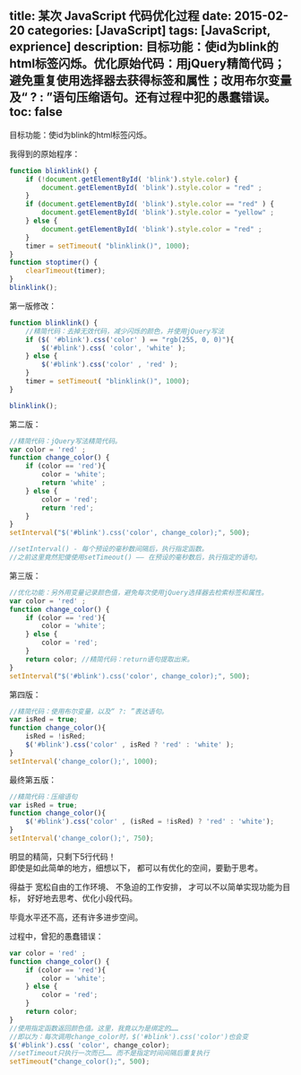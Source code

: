 title: 某次 JavaScript 代码优化过程
date: 2015-02-20
categories: [JavaScript]
tags: [JavaScript, exprience]
description: 目标功能：使id为blink的html标签闪烁。优化原始代码：用jQuery精简代码；避免重复使用选择器去获得标签和属性；改用布尔变量及“ ? &#58; ”语句压缩语句。还有过程中犯的愚蠢错误。
toc: false
---
目标功能：使id为blink的html标签闪烁。


我得到的原始程序：
```javascript
function blinklink() {
    if (!document.getElementById( 'blink').style.color) {
        document.getElementById( 'blink').style.color = "red" ;
    }
    if (document.getElementById( 'blink').style.color == "red" ) {
        document.getElementById( 'blink').style.color = "yellow" ;
    } else {
        document.getElementById( 'blink').style.color = "red" ;
    }
    timer = setTimeout( "blinklink()", 1000);
}
function stoptimer() {
    clearTimeout(timer);
}
blinklink();
```


第一版修改：
```javascript
function blinklink() {
    //精简代码：去掉无效代码，减少闪烁的颜色，并使用jQuery写法
    if ($( '#blink').css('color' ) == "rgb(255, 0, 0)"){
        $('#blink').css( 'color', 'white' );
    } else {
        $('#blink').css('color' , 'red' );
    }
    timer = setTimeout( "blinklink()", 1000);
}

blinklink();
```


第二版：
```javascript
//精简代码：jQuery写法精简代码。
var color = 'red' ;
function change_color() {
    if (color == 'red'){
        color = 'white';
        return 'white' ;
    } else {
        color = 'red';
        return 'red';
    }
}
setInterval("$('#blink').css('color', change_color);", 500);

//setInterval() - 每个预设的毫秒数间隔后，执行指定函数。
//之前这里竟然犯傻使用setTimeout() —— 在预设的毫秒数后，执行指定的语句。
```


第三版：
```javascript
//优化功能：另外用变量记录颜色值，避免每次使用jQuery选择器去检索标签和属性。
var color = 'red' ;
function change_color() {
    if (color == 'red'){
        color = 'white';
    } else {
        color = 'red';
    }
    return color; //精简代码：return语句提取出来。
}
setInterval("$('#blink').css('color', change_color);", 500);
```


第四版：
```javascript
//精简代码：使用布尔变量，以及“ ?: ”表达语句。
var isRed = true;
function change_color(){
    isRed = !isRed;
    $('#blink').css('color' , isRed ? 'red' : 'white' );
}
setInterval('change_color();', 1000);
```


最终第五版：
```javascript
//精简代码：压缩语句
var isRed = true;
function change_color(){
    $('#blink').css('color' , (isRed = !isRed) ? 'red' : 'white');
}
setInterval('change_color();', 750);
```
明显的精简，只剩下5行代码！<br/>
即使是如此简单的地方，细想以下，
都可以有优化的空间，要勤于思考。

得益于
宽松自由的工作环境、
不急迫的工作安排，
才可以不以简单实现功能为目标，
好好地去思考、优化小段代码。

毕竟水平还不高，还有许多进步空间。



过程中，曾犯的愚蠢错误：
```javascript
var color = 'red' ;
function change_color() {
    if (color == 'red'){
        color = 'white';
    } else {
        color = 'red';
    }
    return color;
}
//使用指定函数返回颜色值。这里，我竟以为是绑定的……
//即以为：每次调用change_color时，$('#blink').css('color')也会变
$('#blink').css( 'color', change_color); 
//setTimeout只执行一次而已…… 而不是指定时间间隔后重复执行
setTimeout("change_color();", 500); 
```

